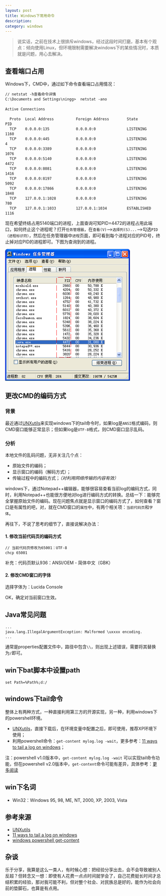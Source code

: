 ```yaml
---
layout: post
title: Windows下常用命令
description: 
category: windows
---
```


> 说实话，之前在技术上很排斥windows，经过这段时间打磨，基本有个观点：倾向使用Linux，但环境限制需要解决windows下的某些情况时，本质就是问题，用心去解决。

## 查看端口占用

Windows下，CMD中，通过如下命令查看端口占用情况：

	// netstat -h查看命令详情
	C:\Documents and Settings\ningg>  netstat -ano

	Active Connections

	  Proto  Local Address          Foreign Address        State           PID
	  TCP    0.0.0.0:135            0.0.0.0:0              LISTENING       1160
	  TCP    0.0.0.0:445            0.0.0.0:0              LISTENING       4
	  TCP    0.0.0.0:3389           0.0.0.0:0              LISTENING       1076
	  TCP    0.0.0.0:5140           0.0.0.0:0              LISTENING       4472
	  TCP    0.0.0.0:8081           0.0.0.0:0              LISTENING       1416
	  TCP    0.0.0.0:8197           0.0.0.0:0              LISTENING       5092
	  TCP    0.0.0.0:17866          0.0.0.0:0              LISTENING       1848
	  TCP    127.0.0.1:1028         0.0.0.0:0              LISTENING       780
	  TCP    127.0.0.1:1033         127.0.0.1:1034         ESTABLISHED     1116
	
现在希望终结占用5140端口的进程，上面查询可知PID=4472的进程占用此端口，如何终止这个进程呢？打开`任务管理器`，在`查看(V)`-->`选择列(S)...`-->勾选`PID（进程标识符）`，然后在任务管理器中`进程`页面，即可看到每个进程对应的PID号，终止掉对应PID的进程即可。下图为查询到的进程。

![](/images/windows-normal-cmd/pid-windows-manager.png)

## 更改CMD的编码方式

### 背景

最近通过[UNXutils][UNXutils]来实现windows下的tail命令时，如果log是`ANSI`格式编码，则CMD窗口能够正常显示；但如果log是`UTF-8`格式，则CMD窗口显示乱码。

### 分析

本地文件的乱码问题，无非关注几个点：

* 原始文件的编码；
* 显示窗口的编码（解码方式）；
* 传输过程中的编码方式；*（对利用网络传输的内容有效）*

windows下，通过Notepad++编辑器，能够很容易查看当前log的编码方式，同时，利用Notepad++也能很方便地对log进行编码方式的转换。总结一下：能够完全掌握原始文件的编码。现在问题焦点就是显示窗口的编码方式了，如何查看？窗口是有属性的吧，对，就在CMD窗口的`属性`中，有两个相关项：`当前代码页`和`字体`。

再往下，不说了思考的细节了，直接说解决办法：

#### 1. 修改当前代码页的编码方式
	
	// 当前代码页修改为65001：UTF-8
	chcp 65001
	
补充：代码页默认936：ANSI/OEM - 简体中文（GBK）
	
#### 2. 修改CMD窗口的字体

选择字体为：Lucida Console

OK，确定对当前窗口生效。

## Java常见问题

	...
	java.lang.IllegalArgumentException: Malformed \uxxxx encoding.
	...

通常是properties配置文件中，路径中包含`\\`，则出现上述错误，需要将其替换为`/`即可。


## win下bat脚本中设置path


	set Path=%Path%;d:/


## windows下tail命令

整体上有两种方式，一种直接利用第三方的开源实现，另一种，利用windows下的powershell环境。

* [UNXutils][UNXutils]，直接下载后，在环境变量中配置之后，即可使用，推荐XP环境下使用；
* 利用powershell命令：`get-content mylog.log -wait`，更多参考：[11 ways to tail a log on windows][11 ways to tail a log on windows]；

注：powershell v1.0版本中，`get-content mylog.log -wait` 可以实现tail命令功能，但在powershell v2.0版本中，`get-content`命令可能有差异，具体参考：[更多阅读][windows powershell get-content]

## win下名词

* Win32：Windows 95, 98, ME, NT, 2000, XP, 2003, Vista














## 参考来源

* [UNXutils][UNXutils]
* [11 ways to tail a log on windows][11 ways to tail a log on windows]
* [windows powershell get-content][windows powershell get-content]



[NingG]:    							http://ningg.github.com  "NingG"
[UNXutils]:								http://sourceforge.net/projects/unxutils/
[11 ways to tail a log on windows]:		http://www.stackify.com/11-ways-to-tail-a-log-file-on-windows-unix/
[windows powershell get-content]:			http://stackoverflow.com/questions/4426442/unix-tail-equivalent-command-in-windows-powershell


## 杂谈

乐于分享，我算是这么一类人，有时候心想：把经验分享出去，会不会导致被别人反超？但转念又一想：即使有人花费一点点时间就学会了，自己花费挺长时间才总结积累的经验，那对我可能不利，但对整个社会、对民族总是好的，能作为社会向前的垫脚石，也算是有点用。






